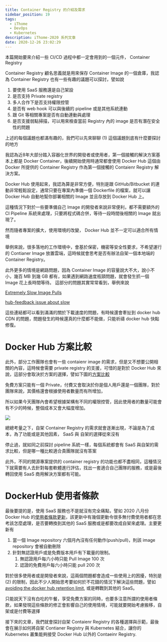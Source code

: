```yaml
---
title: Container Registry 的介紹及需求
sidebar_position: 19
tags:
  - iThome
  - DevOps
  - Kubernetes
description: iThome-2020 系列文章
date: 2020-12-26 23:02:29
---
```


本篇開始要來介紹一些 CI/CD 過程中都一定會用到的一個元件， Container Registry

Container Registry 顧名思義就是用來保存 Container Image 的一個倉庫，我認為 Container Registry 也有一些有趣的議題可以探討，譬如說

1. 要使用 SaaS 服務還是自己架設
2. 是否支持 Private registry
3. 多人合作下是否支持權限控管
4. 是否有 web hook 可以與後續的 pipeline 或是其他系統連動
5. 跟 Git 等相關專案是否有自動連動與處理
6. 是否支援弱點掃描，可以用來檢查當前 Registry 內的 image 是否有潛在安全性的問題



上述的每個議題也都滿有趣的，我們可以先來聊聊 (1) 這個議題到底有什麼要探討的地方

我認為近8年大部分踏入容器化世界的開發者或使用者，第一個接觸的解決方案基本上都是 Docker Container，後續開始使用時通常都會使用 Docker Hub 這個由 Docker 所提供的 Container Registry 作為第一個接觸的 Contaienr Registry 解決方案。

Docker Hub 使用起來，我認為算是非常方便，特別是跟 GitHub/Bitbucket 的連動非常輕鬆設定，通常只要在專案內準備一個 Dockerfile 的檔案，就可以讓 Docker Hub 自動地幫你部署相關的 Image 並且存放到 Docker Hub 上。

這種情況下對於一些要準備自己 Image 的開發者來說非常便利，都不需要額外的 CI Pipeline 系統來處理，只要將程式碼合併，等待一段時間後相關的 Image 就出現了。

然而隨者專案的擴大，使用環境的改變， Docker Hub 並不一定可以適合所有情境

舉例來說，很多落地的工作環境中，會基於保密，機密等安全性要求，不希望運行的 Contianer Image 放置雲端，這時候就會思考是否有辦法自架一個本地端的 Container Registry。

此外更多的情境是網路問題，因為 Container Image 的容量說大不大，說小不小，幾百 MB 到幾 GB 都有，如果遇到網路速度瓶頸問題，就會發生抓一個 Image 花上長時間等待。 這部分的問題其實常常看到，舉例來說

[Extremely Slow Image Pulls](https://github.com/docker/hub-feedback/issues/1675)

[hub-feedback issue about slow](https://github.com/docker/hub-feedback/issues?q=is%3Aissue+is%3Aopen+slow)

這些連結都可以看到滿滿的關於下載速度的問題，有時候還會牽扯到 docker hub CDN 的問題，問題發生的時候還真的什麼都不能做，只能祈禱 docker hub 快點修復。



# Docker Hub 方案比較

此外，部分工作團隊也會有一些 contaienr image 的需求，但是又不想要公開相關的內容，這時候會需要 private registry 的支援，可惜的是對於 Docker Hub 來說，這部分會取決於方案的選擇，譬如下圖的[方案比較](https://www.docker.com/pricing)



免費方案只能有一個 Private，付費又會取決於你是個人用戶還是一個團隊，對於團隊來說，其價格還會根據使用者數量而有所增加，

所以如果今天團隊內會希望根據架構有不同的權限控管，因此使用者的數量可能會有不少的時候，整個成本又會大幅度增加。

![](https://i.imgur.com/u6lWBKU.png)



總總考量之下，自架 Container Registry 的需求就會逐漸出現，不論是為了成本，為了功能或是其他因素， SaaS 與 自架的選擇從來沒有

停止過，就如同之前探討 pipeline 系統一樣，每個系統都會有 SaaS 與自架的需求比較，但是哪一種比較適合貴團隊就沒有答案

此外，不同的開源專案提供的 container registry 的功能也都不盡相同，這種情況下就需要有人去針對每套軟體進行評估，找出一套適合自己團隊的服務，或是最後轉回使用 SaaS 商用解決方案都有可能。



# DockerHub 使用者條款

最後要提的是，使用 SaaS 服務也不是就沒有完全痛點，譬如 2020 八月份 Docker Hub 的[使用者條款更新](https://www.docker.com/legal/docker-terms-service)，該更新中有幾個更動令很多無付費使用者都在思考該怎麼處理，是否要轉換到其他的 SaaS 服務或是都要改成自架來處理。主要更新有

1. 當一個 Image repository 六個月內沒有任何動作(push/pull)，則該 image repository 會被自動刪除
2. 針對無認證用戶或是免費版本用戶有下載量的限制。
   1. 無認證用戶每六小時只能 Pull Image 100 次
   2. 認證的免費用戶每六小時只能 pull 200 次

對於很多使用者或是開發者來說，這兩個問題都會造成一些使用上的困擾，特別是 (2) 的限制，因此不少人開始思考要如何於不花錢的情況下解決這些問題，譬如 [avoiding the docker hub retention limit](https://poweruser.blog/avoiding-the-docker-hub-retention-limit-e18cdcacdfde), 或是轉戰到其他的 SaaS。

只能說天下沒有白吃的午餐，享受免費方案的同時，也要多注意所謂的使用者條款，如果發現這些條款的修正會影響自己的使用情境，可能就要開始考慮搬移，自架或是付費等選擇

接下來的文章，我們就會探討自架 Contaienr Registry 的各種選擇與示範，最後會在展示如何將自架 Contianer Registry 與 Kubernetes 結合，讓你的 Kubernetes 叢集能夠接受 Docker Hub 以外的 Contaeinr Registry.






